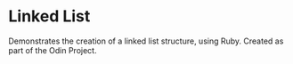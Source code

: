 # Linked List
Demonstrates the creation of a linked list structure, using Ruby. Created as part of the Odin Project.
